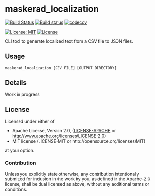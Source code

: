 # maskerad_localization

[![Build Status](https://travis-ci.org/Maskerad-rs/maskerad_localization.svg?branch=master)](https://travis-ci.org/Maskerad-rs/maskerad_localization)
[![Build status](https://ci.appveyor.com/api/projects/status/dhec8ko6fgqiy3oq?svg=true)](https://ci.appveyor.com/project/Malkaviel/maskerad-localization)
[![codecov](https://codecov.io/gh/Maskerad-rs/maskerad_localization/branch/master/graph/badge.svg)](https://codecov.io/gh/Maskerad-rs/maskerad_localization)

[![License: MIT](https://img.shields.io/badge/License-MIT-yellow.svg)](https://opensource.org/licenses/MIT)
[![License](https://img.shields.io/badge/License-Apache%202.0-blue.svg)](https://opensource.org/licenses/Apache-2.0)

CLI tool to generate localized text from a CSV file to JSON files.

## Usage

```
maskerad_localization [CSV FILE] [OUTPUT DIRECTORY]
```

## Details

Work in progress.

## License

Licensed under either of

 * Apache License, Version 2.0, ([LICENSE-APACHE](LICENSE-APACHE) or http://www.apache.org/licenses/LICENSE-2.0)
 * MIT license ([LICENSE-MIT](LICENSE-MIT) or http://opensource.org/licenses/MIT)

at your option.

### Contribution

Unless you explicitly state otherwise, any contribution intentionally submitted
for inclusion in the work by you, as defined in the Apache-2.0 license, shall be dual licensed as above, without any
additional terms or conditions.